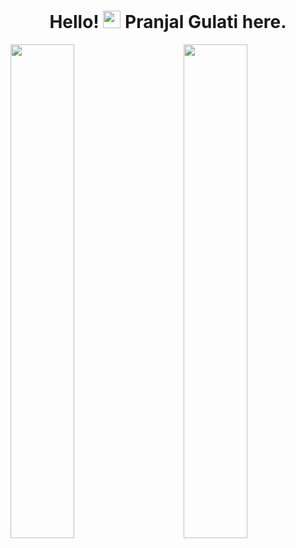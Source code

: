 <h1 align="center">Hello! <img src="https://media.giphy.com/media/hvRJCLFzcasrR4ia7z/giphy.gif" width="28"> Pranjal Gulati here.</h1>

<img  src="https://github-readme-stats.vercel.app/api?username=DevPranjal&show_icons=true&hide_border=true&theme=tokyonight" width="45%" align="right" >

<img  src="https://github-readme-streak-stats.herokuapp.com/?user=DevPranjal&hide_border=true&theme=tokyonight" width="45%" >
<br />


<!---
DevPranjal/DevPranjal is a ✨ special ✨ repository because its `README.md` (this file) appears on your GitHub profile.
You can click the Preview link to take a look at your changes.
--->
